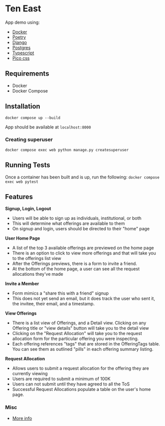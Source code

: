 # Ten East
App demo using:
- [Docker](https://www.docker.com/)
- [Poetry](https://python-poetry.org/)
- [Django](https://www.djangoproject.com/)
- [Postgres](https://www.postgresql.org/)
- [Typescript](https://www.typescriptlang.org/)
- [Pico css](https://github.com/picocss/pico)

## Requirements
 - Docker
 - Docker Compose

## Installation
```docker compose up --build```

App should be available at `localhost:8000`

### Creating superuser
```docker compose exec web python manage.py createsuperuser```

## Running Tests
Once a container has been built and is up, run the following:
```docker compose exec web pytest```

## Features
**Signup, Login, Logout**
 - Users will be able to sign up as individuals, institutional, or both
 - This will determine what offerings are available to them
 - On signup and login, users should be directed to their "home" page

**User Home Page**
 - A list of the top 3 available offerings are previewed on the home page
 - There is an option to click to view more offerings and that will take you to the offerings list view
 - After the Offerings previews, there is a form to invite a friend. 
 - At the bottom of the home page, a user can see all the request allocations they've made

**Invite a Member**
 - Form mimics a "share this with a friend" signup 
 - This does not yet send an email, but it does track the user who sent it, the invitee, their email, and a timestamp.

**View Offerings**
 - There is a list view of Offerings, and a Detail view. Clicking on any Offering title or "view details" button will take you to the detail view
 - Clicking on the "Request Allocation" will take you to the request allocation form for the particular offering you were inspecting.
 - Each offering references "tags" that are stored in the OfferingTags table. You can see them as outlined "pills" in each offering summary listing. 

**Request Allocation**
 - Allows users to submit a request allocation for the offering they are currently viewing
 - Users are required to submit a minimum of 100K
 - Users can not submit until they have agreed to all the ToS
 - Successful Request Allocations populate a table on the user's home page.

### Misc
 - [More info](https://github.com/Edinunzio/ten_east/wiki)